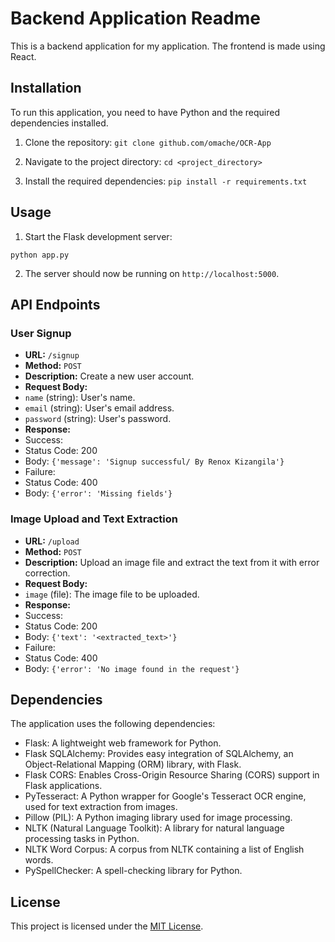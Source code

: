 # Backend Application Readme

This is a backend application for my application. The frontend is made using React. 

## Installation

To run this application, you need to have Python and the required dependencies installed.

1. Clone the repository:
`git clone github.com/omache/OCR-App`

2. Navigate to the project directory:
`cd <project_directory>`

3. Install the required dependencies:
`pip install -r requirements.txt`

## Usage

1. Start the Flask development server:

`python app.py`

2. The server should now be running on `http://localhost:5000`.

## API Endpoints

### User Signup

- **URL:** `/signup`
- **Method:** `POST`
- **Description:** Create a new user account.
- **Request Body:**
- `name` (string): User's name.
- `email` (string): User's email address.
- `password` (string): User's password.
- **Response:**
- Success:
 - Status Code: 200
 - Body: `{'message': 'Signup successful/ By Renox Kizangila'}`
- Failure:
 - Status Code: 400
 - Body: `{'error': 'Missing fields'}`

### Image Upload and Text Extraction

- **URL:** `/upload`
- **Method:** `POST`
- **Description:** Upload an image file and extract the text from it with error correction.
- **Request Body:**
- `image` (file): The image file to be uploaded.
- **Response:**
- Success:
 - Status Code: 200
 - Body: `{'text': '<extracted_text>'}`
- Failure:
 - Status Code: 400
 - Body: `{'error': 'No image found in the request'}`

## Dependencies

The application uses the following dependencies:

- Flask: A lightweight web framework for Python.
- Flask SQLAlchemy: Provides easy integration of SQLAlchemy, an Object-Relational Mapping (ORM) library, with Flask.
- Flask CORS: Enables Cross-Origin Resource Sharing (CORS) support in Flask applications.
- PyTesseract: A Python wrapper for Google's Tesseract OCR engine, used for text extraction from images.
- Pillow (PIL): A Python imaging library used for image processing.
- NLTK (Natural Language Toolkit): A library for natural language processing tasks in Python.
- NLTK Word Corpus: A corpus from NLTK containing a list of English words.
- PySpellChecker: A spell-checking library for Python.

## License

This project is licensed under the [MIT License](LICENSE).



 
